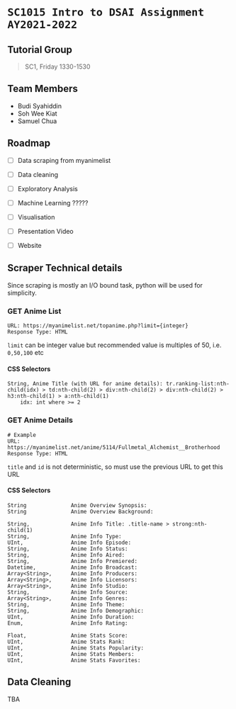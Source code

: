 # `SC1015 Intro to DSAI Assignment AY2021-2022`

## Tutorial Group
> SC1, Friday 1330-1530

## Team Members
- Budi Syahiddin
- Soh Wee Kiat 
- Samuel Chua


## Roadmap
- [ ] Data scraping from myanimelist
- [ ] Data cleaning
- [ ] Exploratory Analysis 
- [ ] Machine Learning ?????
- [ ] Visualisation
- [ ] Presentation Video
- [ ] Website


## Scraper Technical details
Since scraping is mostly an I/O bound task, python will be used for simplicity.

### GET Anime List
```
URL: https://myanimelist.net/topanime.php?limit={integer}
Response Type: HTML
```
`limit` can be integer value but recommended value is multiples of 50, i.e. `0,50,100` etc

#### CSS Selectors
```
String, Anime Title (with URL for anime details): tr.ranking-list:nth-child(idx) > td:nth-child(2) > div:nth-child(2) > div:nth-child(2) > h3:nth-child(1) > a:nth-child(1)
    idx: int where >= 2
```

### GET Anime Details
```
# Example
URL: https://myanimelist.net/anime/5114/Fullmetal_Alchemist__Brotherhood
Response Type: HTML
```
`title` and `id` is not deterministic, so must use the previous URL to get this URL

#### CSS Selectors
```
String              Anime Overview Synopsis: 
String              Anime Overview Background: 

String,             Anime Info Title: .title-name > strong:nth-child(1)
String,             Anime Info Type: 
UInt,               Anime Info Episode:
String,             Anime Info Status: 
String,             Anime Info Aired: 
String,             Anime Info Premiered: 
Datetime,           Anime Info Broadcast: 
Array<String>,      Anime Info Producers: 
Array<String>,      Anime Info Licensors: 
Array<String>,      Anime Info Studio: 
String,             Anime Info Source: 
Array<String>,      Anime Info Genres: 
String,             Anime Info Theme: 
String,             Anime Info Demographic: 
UInt,               Anime Info Duration: 
Enum,               Anime Info Rating: 

Float,              Anime Stats Score: 
UInt,               Anime Stats Rank: 
UInt,               Anime Stats Popularity: 
UInt,               Anime Stats Members: 
UInt,               Anime Stats Favorites: 
```

## Data Cleaning
TBA
